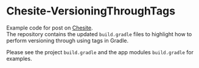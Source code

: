 # Chesite-VersioningThroughTags
Example code for post on 
[Chesite](https://chesire.dev/post/versioning-through-tags/).  
The repository contains the updated `build.gradle` files to highlight how to
perform versioning through using tags in Gradle.  

Please see the project `build.gradle` and the app modules `build.gradle` for
examples.